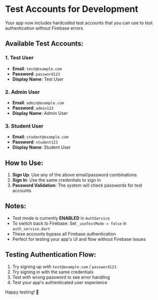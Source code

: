 # Test Accounts for Development

Your app now includes hardcoded test accounts that you can use to test authentication without Firebase errors.

## Available Test Accounts:

### 1. Test User
- **Email**: `test@example.com`
- **Password**: `password123`
- **Display Name**: Test User

### 2. Admin User  
- **Email**: `admin@example.com`
- **Password**: `admin123`
- **Display Name**: Admin User

### 3. Student User
- **Email**: `student@example.com`
- **Password**: `student123`
- **Display Name**: Student User

## How to Use:

1. **Sign Up**: Use any of the above email/password combinations
2. **Sign In**: Use the same credentials to sign in
3. **Password Validation**: The system will check passwords for test accounts

## Notes:

- Test mode is currently **ENABLED** in `AuthService`
- To switch back to Firebase: Set `_useTestMode = false` in `auth_service.dart`
- These accounts bypass all Firebase authentication
- Perfect for testing your app's UI and flow without Firebase issues

## Testing Authentication Flow:

1. Try signing up with `test@example.com` / `password123`
2. Try signing in with the same credentials
3. Test with wrong password to see error handling
4. Test your app's authenticated user experience

Happy testing! 🚀
